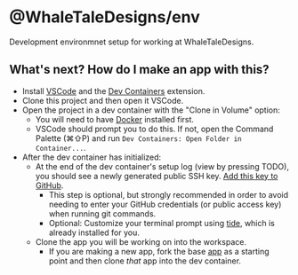 # @WhaleTaleDesigns/env

Development environmnet setup for working at WhaleTaleDesigns.

## What's next? How do I make an app with this?

- Install [VSCode](https://code.visualstudio.com/) and the [Dev Containers](vscode:extension/ms-vscode-remote.remote-containers) extension.
- Clone this project and then open it VSCode.
- Open the project in a dev container with the "Clone in Volume" option:
  - You will need to have [Docker](https://www.docker.com) installed first.
  - VSCode should prompt you to do this. If not, open the Command Palette (⌘⇧P) and run `Dev Containers: Open Folder in Container...`.
- After the dev container has initialized:
  - At the end of the dev container's setup log (view by pressing TODO), you should see a newly generated public SSH key. [Add this key to GitHub](https://docs.github.com/en/authentication/connecting-to-github-with-ssh/adding-a-new-ssh-key-to-your-github-account).
    - This step is optional, but strongly recommended in order to avoid needing to enter your GitHub credentials (or public access key) when running git commands.
    - Optional: Customize your terminal prompt using [tide](https://github.com/IlanCosman/tide), which is already installed for you.
  - Clone the app you will be working on into the workspace.
    - If you are making a new app, fork the base [app](https://github.com/WhaleTaleDesigns/app) as a starting point and then clone _that_ app into the dev container.
